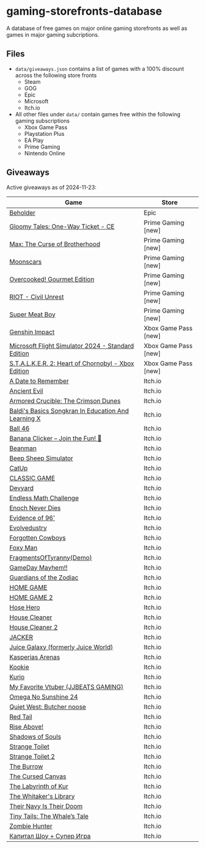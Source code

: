 # gaming-storefronts-database

A database of free games on major online gaming storefronts as well as games in major gaming subcriptions.

## Files

- `data/giveaways.json` contains a list of games with a 100% discount across the following store fronts
  - Steam
  - GOG
  - Epic
  - Microsoft
  - Itch.io
- All other files under `data/` contain games free within the following gaming subscriptions
  - Xbox Game Pass
  - Playstation Plus
  - EA Play
  - Prime Gaming
  - Nintendo Online

## Giveaways

Active giveaways as of 2024-11-23:

| Game | Store |
| --- | --- |
| [Beholder](https://store.epicgames.com/en-US/p/beholder-8c3b4c) | Epic |
| [Gloomy Tales: One-Way Ticket - CE](https://gaming.amazon.com/gloomy-tales-one-way-ticket-ce-legacy/dp/amzn1.pg.item.c3112c6d-9286-4a74-96ff-b99607008c37?ref_=SM_GloomyTalesOneWayTicketCE_S01_FGWP_CRWN) | Prime Gaming [new] |
| [Max: The Curse of Brotherhood](https://gaming.amazon.com/max-the-curse-of-brotherhood-aga/dp/amzn1.pg.item.fca09aa1-fa6e-4c47-9843-cedb178ee90f?ref_=SM_MaxTheCurseofBrotherhood_S02_FGWP_CRWN) | Prime Gaming [new] |
| [Moonscars](https://gaming.amazon.com/moonscars-gog/dp/amzn1.pg.item.0f9215fa-e5d8-4683-99d5-defc6cd63c68?ref_=SM_Moonscars_S01_FGWP_CRWN) | Prime Gaming [new] |
| [Overcooked! Gourmet Edition](https://gaming.amazon.com/overcooked-gourmet-edition-gog/dp/amzn1.pg.item.c6114db6-8fcd-49d2-8c3c-3747519a78fd?ref_=SM_OvercookedGourmetEdition_S01_FGWP_CRWN) | Prime Gaming [new] |
| [RIOT - Civil Unrest](https://gaming.amazon.com/riot-civil-unrest-gog/dp/amzn1.pg.item.ca3a6daa-e68a-4f5a-898f-f7a4cea089c6?ref_=SM_RIOTCivilUnrest_S01_FGWP_CRWN) | Prime Gaming [new] |
| [Super Meat Boy](https://gaming.amazon.com/super-meat-boy-epic/dp/amzn1.pg.item.fdd65066-5b10-49d8-9a0d-8cece25399e8?ref_=SM_SuperMeatBoy_S01_FGWP_CRWN) | Prime Gaming [new] |
| [Genshin Impact](https://www.xbox.com/en-en/games/store/-/9N7TFFRRZCC9) | Xbox Game Pass [new] |
| [Microsoft Flight Simulator 2024 - Standard Edition](https://www.xbox.com/en-en/games/store/-/9P2VGCTBMM52) | Xbox Game Pass [new] |
| [S.T.A.L.K.E.R. 2: Heart of Chornobyl - Xbox Edition](https://www.xbox.com/en-en/games/store/-/9P7ZBF3S7PSS) | Xbox Game Pass [new] |
| [A Date to Remember](https://jjbeats99.itch.io/a-date-to-remember) | Itch.io |
| [Ancient Evil](https://musialkov.itch.io/ancient-evil) | Itch.io |
| [Armored Crucible: The Crimson Dunes](https://fontty.itch.io/ac-tcd) | Itch.io |
| [Baldi's Basics Songkran In Education And Learning X](https://sj-logo-transparent.itch.io/baldis-basics-songkran-in-education-and-learning-x) | Itch.io |
| [Ball 46](https://yahay-games.itch.io/ball-46) | Itch.io |
| [Banana Clicker – Join the Fun! 🍌](https://mrpaul667.itch.io/banana-clicker) | Itch.io |
| [Beanman](https://archimedean-gaming.itch.io/beanman) | Itch.io |
| [Beep Sheep Simulator](https://osamamsa123.itch.io/beep-sheep-simulator) | Itch.io |
| [CatUp](https://dazaizer0.itch.io/catup) | Itch.io |
| [CLASSIC GAME](https://iamqqqqqqq.itch.io/classicgame) | Itch.io |
| [Devyard](https://thethil.itch.io/devyard) | Itch.io |
| [Endless Math Challenge](https://notritter.itch.io/endless-math-challenge) | Itch.io |
| [Enoch Never Dies](https://dylancassidy.itch.io/enoch-never-dies) | Itch.io |
| [Evidence of 96'](https://teammelon.itch.io/evidence-of-96) | Itch.io |
| [Evolvedustry](https://evolvedustry.itch.io/evolvedustry) | Itch.io |
| [Forgotten Cowboys](https://musialkov.itch.io/forgotten-cobwoys) | Itch.io |
| [Foxy Man](https://al7ussain.itch.io/foxy-man) | Itch.io |
| [FragmentsOfTyranny(Demo)](https://khoyman.itch.io/fragmentsoftyrannydemo) | Itch.io |
| [GameDay Mayhem!!](https://indifferentpenguin.itch.io/gamedaymayhem) | Itch.io |
| [Guardians of the Zodiac](https://evans018creations.itch.io/guardians-of-the-zodiac) | Itch.io |
| [HOME GAME](https://iamqqqqqqq.itch.io/homegame) | Itch.io |
| [HOME GAME 2](https://iamqqqqqqq.itch.io/homegame2) | Itch.io |
| [Hose Hero](https://mr-ying.itch.io/hosehero) | Itch.io |
| [House Cleaner](https://al7ussain.itch.io/housecleaner) | Itch.io |
| [House Cleaner 2](https://al7ussain.itch.io/house-cleaner-2) | Itch.io |
| [JACKER](https://ry2110.itch.io/jacker) | Itch.io |
| [Juice Galaxy (formerly Juice World)](https://fishlicka.itch.io/juice-galaxy) | Itch.io |
| [Kasperias Arenas](https://kasperv.itch.io/kasperias-arenas) | Itch.io |
| [Kookie](https://jjbeats99.itch.io/kookie) | Itch.io |
| [Kurio](https://kuriokingdom.itch.io/kurio) | Itch.io |
| [My Favorite Vtuber (JJBEATS GAMING)](https://jjbeats99.itch.io/jjbeats-gaming) | Itch.io |
| [Omega No Sunshine 24](https://galoxyum.itch.io/ons24) | Itch.io |
| [Quiet West: Butcher noose](https://squidsquadpapi.itch.io/quiet-west-butcher-noose) | Itch.io |
| [Red Tail](https://musialkov.itch.io/redtail) | Itch.io |
| [Rise Above!](https://alessandro06-0.itch.io/rise-above) | Itch.io |
| [Shadows of Souls](https://ayfjay.itch.io/shadows-of-souls) | Itch.io |
| [Strange Toilet](https://thethil.itch.io/strange-toilet) | Itch.io |
| [Strange Toilet 2](https://thethil.itch.io/strange-toilet-2) | Itch.io |
| [The Burrow](https://saladin786.itch.io/the-burrow) | Itch.io |
| [The Cursed Canvas](https://saiko-games.itch.io/the-cursed-canvas) | Itch.io |
| [The Labyrinth of Kur](https://fontty.itch.io/kur) | Itch.io |
| [The Whitaker's Library](https://lorex-games.itch.io/the-whitakers-library-part-1) | Itch.io |
| [Their Navy Is Their Doom](https://pressfstudio.itch.io/their-navy-is-their-doom) | Itch.io |
| [Tiny Tails: The Whale’s Tale](https://al7ussain.itch.io/whale-game) | Itch.io |
| [Zombie Hunter](https://al7ussain.itch.io/zombie-hunter) | Itch.io |
| [Капитал Шоу + Супер Игра](https://existical.itch.io/capitalshow) | Itch.io |
